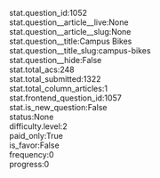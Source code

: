 stat.question_id:1052  
stat.question__article__live:None  
stat.question__article__slug:None  
stat.question__title:Campus Bikes  
stat.question__title_slug:campus-bikes  
stat.question__hide:False  
stat.total_acs:248  
stat.total_submitted:1322  
stat.total_column_articles:1  
stat.frontend_question_id:1057  
stat.is_new_question:False  
status:None  
difficulty.level:2  
paid_only:True  
is_favor:False  
frequency:0  
progress:0  
